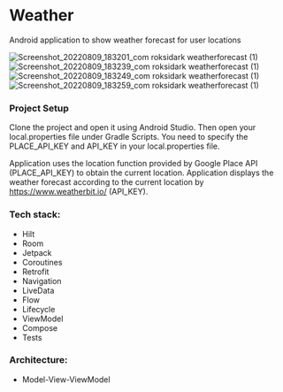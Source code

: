 # Weather
Android application to show weather forecast for user locations

![Screenshot_20220809_183201_com roksidark weatherforecast (1)](https://user-images.githubusercontent.com/90980503/183704523-269fdc68-4d13-46cb-9edc-656ec0fac6ac.png)
![Screenshot_20220809_183239_com roksidark weatherforecast (1)](https://user-images.githubusercontent.com/90980503/183705026-5d8c80bd-512a-430c-a1f3-ae9d44cb4054.png)
![Screenshot_20220809_183249_com roksidark weatherforecast (1)](https://user-images.githubusercontent.com/90980503/183705098-c9dc0358-5606-41b0-bf5a-72e0afc37210.png)
![Screenshot_20220809_183259_com roksidark weatherforecast (1)](https://user-images.githubusercontent.com/90980503/183705155-f58af837-a5b5-46d4-949d-dd0b3fb8c123.png)

### Project Setup
Clone the project and open it using Android Studio. Then open your local.properties file under Gradle Scripts. You need to specify the PLACE_API_KEY and API_KEY in your local.properties file. 

Application uses the location function provided by Google Place API (PLACE_API_KEY) to obtain the current location. Application displays the weather forecast according to the current location by https://www.weatherbit.io/ (API_KEY).

### Tech stack:
- Hilt
- Room
- Jetpack
- Coroutines
- Retrofit
- Navigation 
- LiveData 
- Flow
- Lifecycle 
- ViewModel
- Compose
- Tests

### Architecture:
- Model-View-ViewModel


